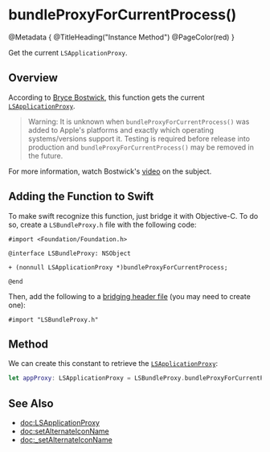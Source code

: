 # bundleProxyForCurrentProcess()

@Metadata {
    @TitleHeading("Instance Method")
    @PageColor(red)
}

Get the current `LSApplicationProxy`.

## Overview

According to [Bryce Bostwick](https://bryce.co), this function gets the current [`LSApplicationProxy`](<doc:LSApplicationProxy>).

> Warning: It is unknown when `bundleProxyForCurrentProcess()` was added to Apple's platforms and exactly which operating systems/versions support it. Testing is required before release into production and `bundleProxyForCurrentProcess()` may be removed in the future. 

For more information, watch Bostwick's [video](https://www.youtube.com/watch?v=KDVibKGtSVI) on the subject.

## Adding the Function to Swift

To make swift recognize this function, just bridge it with Objective-C. To do so, create a `LSBundleProxy.h` file with the following code: 
```objc
#import <Foundation/Foundation.h>

@interface LSBundleProxy: NSObject

+ (nonnull LSApplicationProxy *)bundleProxyForCurrentProcess;

@end
```
Then, add the following  to a [bridging header file](https://developer.apple.com/documentation/swift/importing-objective-c-into-swift) (you may need to create one):
```objc
#import "LSBundleProxy.h"
```

## Method

We can create this constant to retrieve the [`LSApplicationProxy`](<doc:LSApplicationProxy>):
```swift
let appProxy: LSApplicationProxy = LSBundleProxy.bundleProxyForCurrentProcess()
```

## See Also

- <doc:LSApplicationProxy>
- <doc:setAlternateIconName>
- <doc:_setAlternateIconName>
